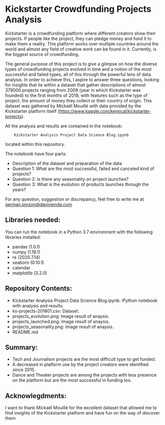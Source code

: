 # Kickstarter Crowdfunding Projects Analysis

Kickstarter is a crowdfunding platform where different creators show their projects. If people like the project, they can pledge money and fund it to make them a reality. This platform works over multiple countries around the world and almost any field of creative work can be found in it. Currently, is the biggest source of crowdfunding.

The general purpose of this project is to give a glimpse on how the diverse types of crowdfunding projects evolved in time and a notion of the most successful and failed types, all of this through the powerful lens of data analysis. In order to achieve this, I aspire to answer three questions, looking for insights that lie within a dataset that gather descriptions of almost 379000 projects ranging from 2009 (year in which Kickstarter was founded) to the first months of 2018, with features such as the type of project, the amount of money they collect or their country of origin. This dataset was gathered by Mickaël Mouillé with data provided by the Kickstarter platform itself (https://www.kaggle.com/kemical/kickstarter-projects).

All the analysis and results are contained in the notebook:

        Kickstarter Analysis Project Data Science Blog.ipynb

located within this repository.

The notebook have four parts:
- Description of the dataset and preparation of the data
- Question 1: What are the most successful, failed and canceled kind of projects?
- Question 2: Is there any seasonality on project launches?
- Question 3: What is the evolution of products launches through the years?

For any question, suggestion or discrepancy, feel free to write me at german.pinzon@davivienda.com


## Libraries needed:

You can run the notebook in a Python 3.7 environment with the following libraries installed:

- pandas (1.0.1)
- numpy (1.18.1)
- re (2020.7.14)
- seaborn (0.10.1)
- calendar 
- matplotlib (3.2.0)


## Repository Contents:

- Kickstarter Analysis Project Data Science Blog.ipynb: iPython notebook with analysis and results.
- ks-projects-201801.csv: Dataset.
- projects_evolution.png: Image result of anaysis.
- projects_launched.png: Image result of anaysis.
- projects_seasonality.png: Image result of anaysis.
- README.md


## Summary:

- Tech and Journalism projects are the most difficult type to get funded.
- A decreased in platform use by the project creators were identified since 2015.
- Dance and Theater projects are among the projects with less presence on the platform but are the most successful in funding too.


## Acknowlegdments:

I want to thank Mickaël Mouillé for the excellent dataset that allowed me to find insights of the Kickstarter platform and have fun on the way of discover them.